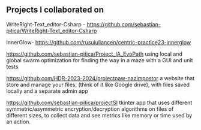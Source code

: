 ## Projects I collaborated on
WriteRight-Text_editor-Csharp - https://github.com/sebastian-pitica/WriteRight-Text_editor-Csharp

InnerGlow- https://github.com/rusuiuliancen/centric-practice23-innerglow 

https://github.com/sebastian-pitica/Proiect_IA_EvoPath 
using local and global swarm optimization for finding the way in a maze with a GUI and unit tests

https://github.com/HDR-2023-2024/proiectpaw-nazimpostor
a website that store and manage your files, (think of it like Google drive), with files saved locally and a separate
admin app


https://github.com/sebastian-pitica/proiectSI
tkinter app that uses different symmetric/asymmetric encryption/decryption algorithms on files of different sizes,
to collect data and see metrics like memory or time used by an action.
